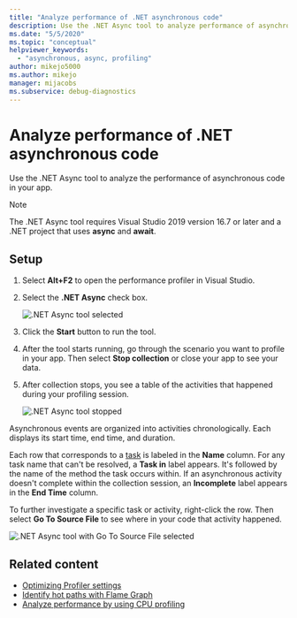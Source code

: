 ```yaml
---
title: "Analyze performance of .NET asynchronous code"
description: Use the .NET Async tool to analyze performance of asynchronous code. There is timing for each task listed. To see the code, use Go To Source File. 
ms.date: "5/5/2020"
ms.topic: "conceptual"
helpviewer_keywords:
  - "asynchronous, async, profiling"
author: mikejo5000
ms.author: mikejo
manager: mijacobs
ms.subservice: debug-diagnostics
---
```

# Analyze performance of .NET asynchronous code

Use the .NET Async tool to analyze the performance of asynchronous code in your app.

> [!NOTE]
> The .NET Async tool requires Visual Studio 2019 version 16.7 or later and a .NET project that uses **async** and **await**.

## Setup

1. Select **Alt+F2** to open the performance profiler in Visual Studio.

1. Select the **.NET Async** check box.

   ![.NET Async tool selected](../profiling/media/async-tool-selected.png ".NET Async tool selected")

1. Click the **Start** button to run the tool.

1. After the tool starts running, go through the scenario you want to profile in your app. Then select **Stop collection** or close your app to see your data.

1. After collection stops, you see a table of the activities that happened during your profiling session.

   ![.NET Async tool stopped](../profiling/media/async-tool-opened.png ".NET Async tool stopped")

Asynchronous events are organized into activities chronologically. Each displays its start time, end time, and duration.

Each row that corresponds to a [task](/dotnet/api/system.threading.tasks) is labeled in the **Name** column. For any task name that can't be resolved, a **Task in** label appears. It's followed by the name of the method the task occurs within. If an asynchronous activity doesn't complete within the collection session, an **Incomplete** label appears in the **End Time** column.

To further investigate a specific task or activity, right-click the row. Then select **Go To Source File** to see where in your code that activity happened.

![.NET Async tool with Go To Source File selected](../profiling/media/async-tool-gotosource.png ".NET Async tool with Go To Source File selected")

## Related content

- [Optimizing Profiler settings](../profiling/optimize-profiler-settings.md)
- [Identify hot paths with Flame Graph](../profiling/flame-graph.md)
- [Analyze performance by using CPU profiling](../profiling/cpu-usage.md)